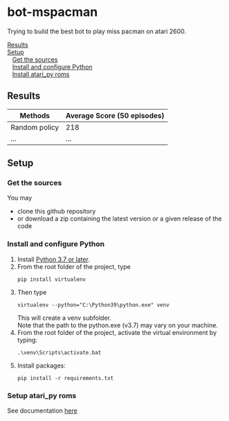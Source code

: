# bot-mspacman

Trying to build the best bot to play miss pacman on atari 2600.

[Results](#results)  
[Setup](#setup)  
&nbsp;&nbsp;&nbsp;[Get the sources](#get-sources)  
&nbsp;&nbsp;&nbsp;[Install and configure Python](#setup-python)  
&nbsp;&nbsp;&nbsp;[Install atari_py roms](#setup-atari-py-roms)

<a id="results"></a>

## Results

| Methods       | Average Score (50 episodes) |
| ------------- | --------------------------- |
| Random policy | 218                         |
| ...           | ...                         |

<a id="setup"></a>

## Setup

<a id="setup"></a>

### Get the sources

You may

- clone this github repository
- or download a zip containing the latest version or a given release of the code

<a id="setup-python"></a>

### Install and configure Python

1.  Install [Python 3.7 or later](https://www.python.org/downloads/).
2.  From the root folder of the project, type
    ```
    pip install virtualenv
    ```
3.  Then type
    ```
    virtualenv --python="C:\Python39\python.exe" venv
    ```
    This will create a venv subfolder.  
    Note that the path to the python.exe (v3.7) may vary on your machine.
4.  From the root folder of the project, activate the virtual environment by typing:
    ```
    .\venv\Scripts\activate.bat
    ```
5.  Install packages:
    ```
    pip install -r requirements.txt
    ```

<a id="setup-atari-py-roms"></a>

### Setup atari_py roms

See documentation [here](https://github.com/openai/atari-py#roms)
